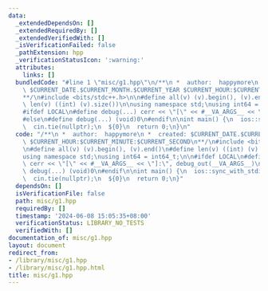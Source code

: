 ```yaml
---
data:
  _extendedDependsOn: []
  _extendedRequiredBy: []
  _extendedVerifiedWith: []
  _isVerificationFailed: false
  _pathExtension: hpp
  _verificationStatusIcon: ':warning:'
  attributes:
    links: []
  bundledCode: "#line 1 \"misc/g1.hpp\"\n/**\n *  author:  happymore\n *  created:\
    \ $CURRENT_DATE.$CURRENT_MONTH.$CURRENT_YEAR $CURRENT_HOUR:$CURRENT_MINUTE:$CURRENT_SECOND\n\
    **/\n#include <bits/stdc++.h>\n\n#define all(v) (v).begin(), (v).end()\n#define\
    \ len(v) ((int) (v).size())\n\nusing namespace std;\nusing int64 = int64_t;\n\n\
    #ifdef LOCAL\n#define debug(...) cerr << \"[\" << #__VA_ARGS__ << \"]:\", debug_out(__VA_ARGS__)\n\
    #else\n#define debug(...) (void)0\n#endif\n\nint main() {\n  ios::sync_with_stdio(false);\n\
    \  cin.tie(nullptr);\n  ${0}\n  return 0;\n}\n"
  code: "/**\n *  author:  happymore\n *  created: $CURRENT_DATE.$CURRENT_MONTH.$CURRENT_YEAR\
    \ $CURRENT_HOUR:$CURRENT_MINUTE:$CURRENT_SECOND\n**/\n#include <bits/stdc++.h>\n\
    \n#define all(v) (v).begin(), (v).end()\n#define len(v) ((int) (v).size())\n\n\
    using namespace std;\nusing int64 = int64_t;\n\n#ifdef LOCAL\n#define debug(...)\
    \ cerr << \"[\" << #__VA_ARGS__ << \"]:\", debug_out(__VA_ARGS__)\n#else\n#define\
    \ debug(...) (void)0\n#endif\n\nint main() {\n  ios::sync_with_stdio(false);\n\
    \  cin.tie(nullptr);\n  ${0}\n  return 0;\n}"
  dependsOn: []
  isVerificationFile: false
  path: misc/g1.hpp
  requiredBy: []
  timestamp: '2024-06-08 15:05:35+08:00'
  verificationStatus: LIBRARY_NO_TESTS
  verifiedWith: []
documentation_of: misc/g1.hpp
layout: document
redirect_from:
- /library/misc/g1.hpp
- /library/misc/g1.hpp.html
title: misc/g1.hpp
---
```

